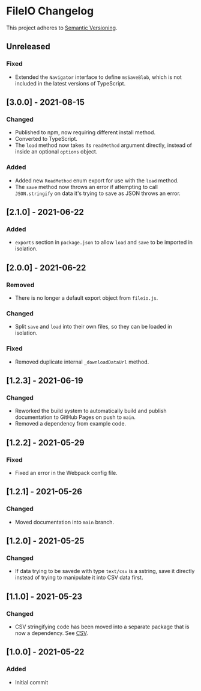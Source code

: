 # FileIO Changelog

This project adheres to [Semantic Versioning](https://semver.org/spec/v2.0.0.html).

## Unreleased

### Fixed

* Extended the `Navigator` interface to define `msSaveBlob`, which is not included in the latest versions of TypeScript.

## [3.0.0] - 2021-08-15

### Changed

* Published to npm, now requiring different install method.
* Converted to TypeScript.
* The `load` method now takes its `readMethod` argument directly, instead of inside an optional `options` object.

### Added

* Added new `ReadMethod` enum export for use with the `load` method.
* The `save` method now throws an error if attempting to call `JSON.stringify` on data it's trying to save as JSON throws an error.

## [2.1.0] - 2021-06-22

### Added

* `exports` section in `package.json` to allow `load` and `save` to be imported in isolation.

## [2.0.0] - 2021-06-22

### Removed

* There is no longer a default export object from `fileio.js`.

### Changed

* Split `save` and `load` into their own files, so they can be loaded in isolation.

### Fixed

* Removed duplicate internal `_downloadDataUrl` method.

## [1.2.3] - 2021-06-19

### Changed

* Reworked the build system to automatically build and publish documentation to GitHub Pages on push to `main`.
* Removed a dependency from example code.

## [1.2.2] - 2021-05-29

### Fixed

* Fixed an error in the Webpack config file.

## [1.2.1] - 2021-05-26

### Changed

* Moved documentation into `main` branch.

## [1.2.0] - 2021-05-25

### Changed

* If data trying to be savede with type `text/csv` is a sstring, save it directly instead of trying to manipulate it into CSV data first.

## [1.1.0] - 2021-05-23

### Changed

* CSV stringifying code has been moved into a separate package that is now a dependency. See [CSV](https://github.com/cipscis/csv).

## [1.0.0] - 2021-05-22

### Added

* Initial commit

